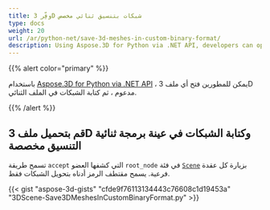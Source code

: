 ```yaml
---
title: وفِّر 3D شبكات بتنسيق ثنائي مخصص
type: docs
weight: 20
url: /ar/python-net/save-3d-meshes-in-custom-binary-format/
description: Using Aspose.3D for Python via .NET API, developers can open any supported 3D file, and then write meshes in the custom binary file.
---
```

{{% alert color="primary" %}}

باستخدام [Aspose.3D for Python via .NET API](https://products.aspose.com/3d/python-net/) ، يمكن للمطورين فتح أي ملف 3D مدعوم ، ثم كتابة الشبكات في الملف الثنائي.

{{% /alert %}}
##  **قم بتحميل ملف 3D وكتابة الشبكات في عينة برمجة ثنائية التنسيق مخصصة**
تسمح طريقة `accept` التي كشفها العضو `root_node` في فئة [`Scene`](https://reference.aspose.com/3d/net/aspose.threed/scene) بزيارة كل عقدة فرعية. يسمح مقتطف الرمز أدناه بتحويل الشبكات فقط.

{{< gist "aspose-3d-gists" "cfde9f76113134443c76608c1d19453a" "3DScene-Save3DMeshesInCustomBinaryFormat.py" >}}
